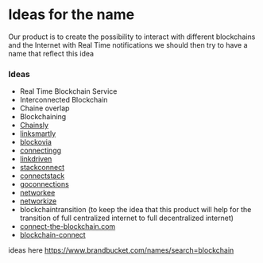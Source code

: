 # Ideas for the name

Our product is to create the possibility to interact with different blockchains and the Internet with Real Time notifications we should then try to have a name that reflect this idea

### Ideas

- Real Time Blockchain Service
- Interconnected Blockchain 
- Chaine overlap
- Blockchaining
- [Chainsly](https://www.brandbucket.com/chainsly)
- [linksmartly](https://www.brandbucket.com/linksmartly)
- [blockovia](https://www.brandbucket.com/blockovia)
- [connectingg](https://www.brandbucket.com/connectingg)
- [linkdriven](https://www.brandbucket.com/linkdriven)
- [stackconnect](https://www.brandbucket.com/stackconnect)
- [connectstack](https://www.brandbucket.com/connectstack)
- [goconnections](https://www.brandbucket.com/goconnections)
- [networkee](https://www.brandbucket.com/networkee)
- [networkize](https://www.brandbucket.com/networkize)
- blockchaintransition (to keep the idea that this product will help for the transition of full centralized internet to full decentralized internet)
- [connect-the-blockchain.com](https://www.godaddy.com/domains/searchresults.aspx?checkAvail=1&tmskey=&domainToCheck=connect-the-blockchain.com)
- [blockchain-connect](https://www.godaddy.com/domains/searchresults.aspx?checkAvail=1&tmskey=&domainToCheck=blockchain-connect.com)


ideas here https://www.brandbucket.com/names/search=blockchain
